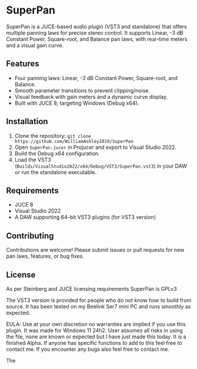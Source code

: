 # SuperPan

SuperPan is a JUCE-based audio plugin (VST3 and standalone) that offers multiple panning laws for precise stereo control. It supports Linear, -3 dB Constant Power, Square-root, and Balance pan laws, with real-time meters and a visual gain curve.

## Features
- Four panning laws: Linear, -3 dB Constant Power, Square-root, and Balance.
- Smooth parameter transitions to prevent clipping/noise.
- Visual feedback with gain meters and a dynamic curve display.
- Built with JUCE 8, targeting Windows (Debug x64).

## Installation
1. Clone the repository: `git clone https://github.com/WilliamAshley2019/SuperPan`
2. Open `SuperPan.jucer` in Projucer and export to Visual Studio 2022.
3. Build the Debug x64 configuration.
4. Load the VST3 (`Builds/VisualStudio2022/x64/Debug/VST3/SuperPan.vst3`) in your DAW or run the standalone executable.

## Requirements
- JUCE 8
- Visual Studio 2022
- A DAW supporting 64-bit VST3 plugins (for VST3 version)

## Contributing
Contributions are welcome! Please submit issues or pull requests for new pan laws, features, or bug fixes.

## License
As per Steinberg and JUCE licensing requirements SuperPan is GPLv3

The VST3 version is provided for people who do not know how to build from source. It has been tested on my Beelink Ser7 mini PC and runs smoothly as expected.

EULA: Use at your own discretion no warranties are implied if you use this plugin. It was made for Windows 11 24h2. User assumes all risks in using the file, none are known or expected but I have just made this today.
It is a finished Alpha. If anyone has specific functions to add to this feel free to contact me. If you encounter any bugs also feel free to contact me.

The 
